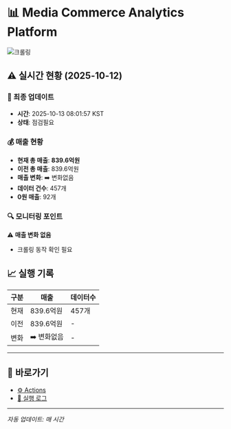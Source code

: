 # 📊 Media Commerce Analytics Platform

![크롤링](https://img.shields.io/badge/크롤링-점검필요-yellow)

## ⚠️ 실시간 현황 (2025-10-12)

### 📍 최종 업데이트
- **시간**: 2025-10-13 08:01:57 KST
- **상태**: 점검필요

### 💰 매출 현황
- **현재 총 매출**: **839.6억원**
- **이전 총 매출**: 839.6억원
- **매출 변화**: ➡️ 변화없음
- **데이터 건수**: 457개
- **0원 매출**: 92개

### 🔍 모니터링 포인트

⚠️ **매출 변화 없음**
- 크롤링 동작 확인 필요


## 📈 실행 기록

| 구분 | 매출 | 데이터수 |
|------|------|----------|
| 현재 | 839.6억원 | 457개 |
| 이전 | 839.6억원 | - |
| 변화 | ➡️ 변화없음 | - |

---

## 🔗 바로가기

- [⚙️ Actions](../../actions)
- [📝 실행 로그](../../actions/workflows/daily_scraping.yml)

---

*자동 업데이트: 매 시간*
